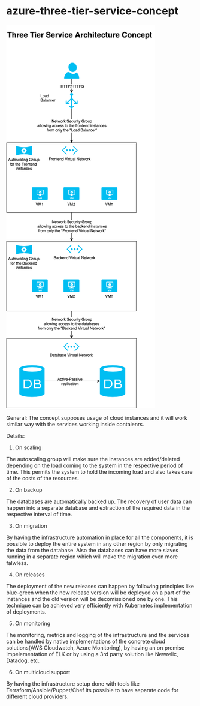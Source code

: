 # azure-three-tier-service-concept

![alt text](https://raw.githubusercontent.com/vbrinza/azure-three-tier-service-concept/master/three_tier_service_architecture_concept.png)

General:
The concept supposes usage of cloud instances and it will work similar way with the services working inside contaienrs.

Details:
1. On scaling

The autoscaling group will make sure the instances are added/deleted depending on the load coming to the system in the respective period of time.
This permits the system to hold the incoming load and also takes care of the costs of the resources.

2. On backup

The databases are automatically backed up. The recovery of user data can happen into a separate database and extraction of the required data in the respective interval of time.

3. On migration

By having the infrastructure automation in place for all the components, it is possible to deploy the entire system in any other region by only migrating the data from the database.
Also the databases can have more slaves running in a separate region which will make the migration even more falwless.

4. On releases

The deployment of the new releases can happen by following principles like blue-green when the new release version will be deployed on a part of the instances and the old version will be decomissioned one by one.
This technique can be achieved very efficiently with Kubernetes implementation of deployments.

5. On monitoring

The monitoring, metrics and logging of the infrastructure and the services can be handled by native implementations of the concrete cloud solutions(AWS Cloudwatch, Azure Monitoring), by having an on premise impelementation of ELK or by using a 3rd party solution like Newrelic, Datadog, etc.

6. On multicloud support

By having the infrastructure setup done with tools like Terraform/Ansible/Puppet/Chef its possible to have separate code for different cloud providers.
